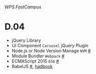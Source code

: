 ###### WPS.FastCampus

# D.04

- jQuery Library
- UI Component `Carousel` jQuery Plugin
- Node.js or Node Version Manage `NVM` [#](NVM.md)
- Module Bundler `Webpack` [#](Webpack.md)
- ECMAScript 2015 `ES6` [#](ES2015(ES6).md)
- BabelJS [#](http://babeljs.com), [hadbook](https://github.com/thejameskyle/babel-handbook/blob/master/translations/ko/user-handbook.md)
